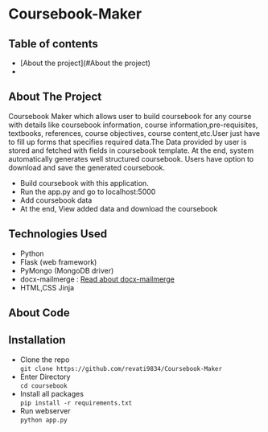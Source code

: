 # Coursebook-Maker

## Table of contents
* [About the project](#About the project)
* 

## About The Project
Coursebook Maker which allows user to build coursebook for any course with details like coursebook information, course information,pre-requisites, textbooks, references, course objectives, course content,etc.User just have to fill up forms that specifies required data.The Data provided by user is stored and fetched with fields in coursebook template. At the end, system automatically generates well structured coursebook. Users have option to download and save the generated coursebook.
  
- Build coursebook with this application.
- Run the app.py and go to localhost:5000
- Add coursebook data
- At the end, View added data and download the coursebook

## Technologies Used
- Python
- Flask (web framework)
- PyMongo (MongoDB driver)
- docx-mailmerge : [Read about docx-mailmerge](https://pbpython.com/python-word-template.html)
- HTML,CSS Jinja

## About Code

## Installation
- Clone the repo\
  `git clone https://github.com/revati9834/Coursebook-Maker`
- Enter Directory\
  `cd coursebook`
- Install all packages\
  `pip install -r requirements.txt`
 - Run webserver\
  `python app.py`


 
